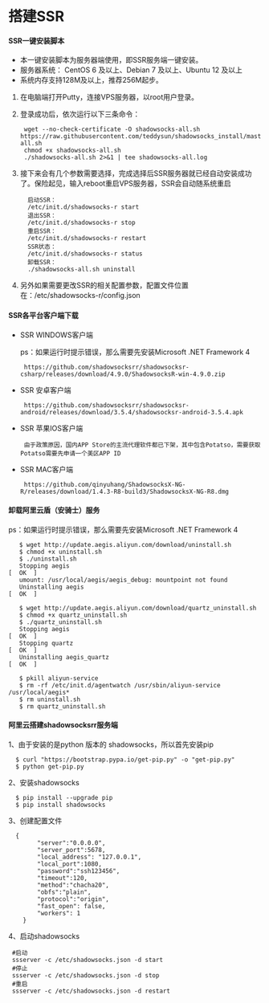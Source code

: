 # 搭建SSR

#### SSR一键安装脚本

* 本一键安装脚本为服务器端使用，即SSR服务端一键安装。
* 服务器系统： CentOS 6 及以上、Debian 7 及以上、Ubuntu 12 及以上
* 系统内存支持128M及以上，推荐256M起步。

1. 在电脑端打开Putty，连接VPS服务器，以root用户登录。
2. 登录成功后，依次运行以下三条命令：

        wget --no-check-certificate -O shadowsocks-all.sh https://raw.githubusercontent.com/teddysun/shadowsocks_install/master/shadowsocks-all.sh
        chmod +x shadowsocks-all.sh
        ./shadowsocks-all.sh 2>&1 | tee shadowsocks-all.log

3. 接下来会有几个参数需要选择，完成选择后SSR服务器就已经自动安装成功了。保险起见，输入reboot重启VPS服务器，SSR会自动随系统重启

         启动SSR：
         /etc/init.d/shadowsocks-r start
         退出SSR：
         /etc/init.d/shadowsocks-r stop
         重启SSR：
         /etc/init.d/shadowsocks-r restart
         SSR状态：
         /etc/init.d/shadowsocks-r status
         卸载SSR：
         ./shadowsocks-all.sh uninstall

4. 另外如果需要更改SSR的相关配置参数，配置文件位置在：/etc/shadowsocks-r/config.json

#### SSR各平台客户端下载

* SSR WINDOWS客户端

  ps：如果运行时提示错误，那么需要先安装Microsoft .NET Framework 4

       https://github.com/shadowsocksrr/shadowsocksr-csharp/releases/download/4.9.0/ShadowsocksR-win-4.9.0.zip

* SSR 安卓客户端

       https://github.com/shadowsocksrr/shadowsocksr-android/releases/download/3.5.4/shadowsocksr-android-3.5.4.apk

* SSR 苹果IOS客户端

       由于政策原因，国内APP Store的主流代理软件都已下架，其中包含Potatso，需要获取Potatso需要先申请一个美区APP ID

* SSR MAC客户端

       https://github.com/qinyuhang/ShadowsocksX-NG-R/releases/download/1.4.3-R8-build3/ShadowsocksX-NG-R8.dmg

#### 卸载阿里云盾（安骑士）服务

   ps：如果运行时提示错误，那么需要先安装Microsoft .NET Framework 4

       $ wget http://update.aegis.aliyun.com/download/uninstall.sh
       $ chmod +x uninstall.sh
       $ ./uninstall.sh
       Stopping aegis                                                           [  OK  ]
       umount: /usr/local/aegis/aegis_debug: mountpoint not found
       Uninstalling aegis                                                       [  OK  ]

       $ wget http://update.aegis.aliyun.com/download/quartz_uninstall.sh
       $ chmod +x quartz_uninstall.sh
       $ ./quartz_uninstall.sh
       Stopping aegis                                                           [  OK  ]
       Stopping quartz                                                          [  OK  ]
       Uninstalling aegis_quartz                                                [  OK  ]

       $ pkill aliyun-service
       $ rm -rf /etc/init.d/agentwatch /usr/sbin/aliyun-service /usr/local/aegis*
       $ rm uninstall.sh
       $ rm quartz_uninstall.sh

#### 阿里云搭建shadowsocksrr服务端
    
   1、由于安装的是python 版本的 shadowsocks，所以首先安装pip
        
      $ curl "https://bootstrap.pypa.io/get-pip.py" -o "get-pip.py"
      $ python get-pip.py
   
  2、安装shadowsocks
     
      $ pip install --upgrade pip
      $ pip install shadowsocks
  
  3、创建配置文件
   
      {
            "server":"0.0.0.0",
            "server_port":5678,
            "local_address": "127.0.0.1",
            "local_port":1080,
            "password":"ssh123456",
            "timeout":120,
            "method":"chacha20",
            "obfs":"plain",
            "protocol":"origin",
            "fast_open": false,
            "workers": 1
        }
        
   4、启动shadowsocks
     
     #启动
     ssserver -c /etc/shadowsocks.json -d start
     #停止
     ssserver -c /etc/shadowsocks.json -d stop
     #重启
     ssserver -c /etc/shadowsocks.json -d restart
